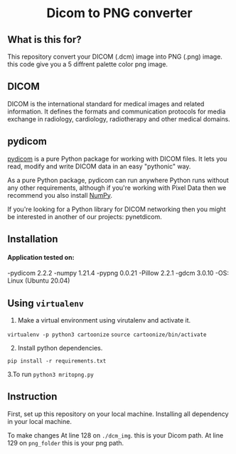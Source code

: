 <h1 align="center">
    <b>Dicom to PNG converter </b> 
<br>
</h1>

## What is this for?
This repository convert your DICOM (.dcm) image into PNG (.png) image. this code give you a 5 diffrent palette color png image. 

## DICOM
DICOM is the international standard for medical images and related information. It defines the formats and communication protocols for media exchange in radiology, cardiology, radiotherapy and other medical domains.


## pydicom
[pydicom](https://pydicom.github.io/) is a pure Python package for working with DICOM files. It lets you read, modify and write DICOM data in an easy "pythonic" way.

As a pure Python package, pydicom can run anywhere Python runs without any other requirements, although if you're working with Pixel Data then we recommend you also install [NumPy](https://numpy.org/).

If you're looking for a Python library for DICOM networking then you might be interested in another of our projects: pynetdicom.


## Installation
#### Application tested on:

-pydicom 2.2.2
-numpy 1.21.4
-pypng 0.0.21
-Pillow 2.2.1
-gdcm 3.0.10
-OS: Linux (Ubuntu 20.04)


## Using `virtualenv`

1. Make a virtual environment using virutalenv and activate it.

```virtualenv -p python3 cartoonize```
```source cartoonize/bin/activate```

2. Install python dependencies.

```pip install -r requirements.txt```

3.To run 
```python3 mritopng.py```


## Instruction
First, set up this repository on your local machine.
Installing all dependency in your local machine.

To make changes
At line 128 on ```./dcm_img```. this is your Dicom path.
At line 129 on ```png_folder``` this is your png path.

